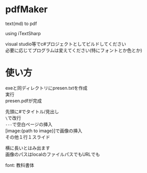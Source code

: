 # pdfMaker
text(md) to pdf  
  
using iTextSharp  
  
visual studio等でc#プロジェクトとしてビルドしてください  
必要に応じてプログラムは変えてください(特にフォントとか色とか)  
  
# 使い方
exeと同ディレクトリにpresen.txtを作成  
実行  
presen.pdfが完成  
  
先頭に#でタイトル/見出し  
`\`で改行  
`---`で空白ページの挿入  
[image:{path to image}]で画像の挿入  
その他１行１スライド  

横に長いとはみ出ます  
画像のパスはlocalのファイルパスでもURLでも  

font: 教科書体  

